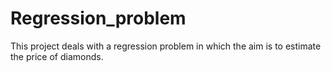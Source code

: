 # Regression_problem
This project deals with a regression problem in which the aim is to estimate the price of diamonds.
